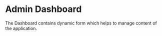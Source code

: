 # Admin Dashboard

The Dashboard contains dynamic form which helps to manage content of the application.
